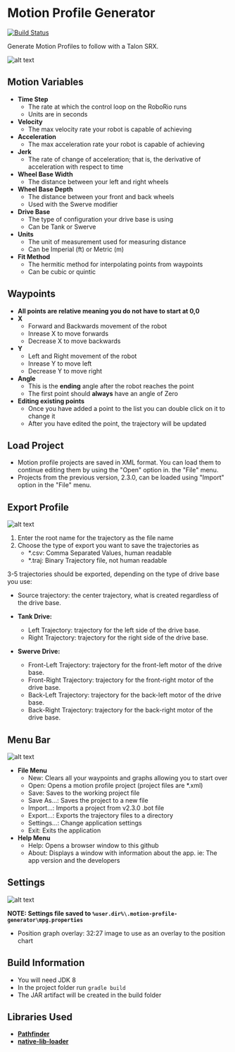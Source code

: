 # Motion Profile Generator

[![Build Status](https://dev.azure.com/Mammen-Robotics/Motion%20Profile%20Generator/_apis/build/status/vannaka.Motion_Profile_Generator)](https://dev.azure.com/Mammen-Robotics/Motion%20Profile%20Generator/_build/latest?definitionId=10)

Generate Motion Profiles to follow with a Talon SRX.
 
![alt text][logo]

[logo]: https://github.com/vannaka/Motion_Profile_Generator/blob/develop/images/MotionWindow.JPG

## Motion Variables
- **Time Step**
	- The rate at which the control loop on the RoboRio runs
	- Units are in seconds
- **Velocity**
	- The max velocity rate your robot is capable of achieving
- **Acceleration**
	- The max acceleration rate your robot is capable of achieving
- **Jerk**
	- The rate of change of acceleration; that is, the derivative of acceleration with respect to time
- **Wheel Base Width**
	- The distance between your left and right wheels
- **Wheel Base Depth**
	- The distance between your front and back wheels
	- Used with the Swerve modifier
- **Drive Base**
    - The type of configuration your drive base is using
    - Can be Tank or Swerve
- **Units**
    - The unit of measurement used for measuring distance
    - Can be Imperial (ft) or Metric (m)
- **Fit Method**
    - The hermitic method for interpolating points from waypoints
    - Can be cubic or quintic	

## Waypoints
- **All points are relative meaning you do not have to start at 0,0**
- **X**
	- Forward and Backwards movement of the robot
	- Inrease X to move forwards
	- Decrease X to move backwards
- **Y**
	- Left and Right movement of the robot
	- Inrease Y to move left
	- Decrease Y to move right
- **Angle**
	- This is the **ending** angle after the robot reaches the point
	- The first point should **always** have an angle of Zero
- **Editing existing points**
	- Once you have added a point to the list you can double click on it to change it
	- After you have edited the point, the trajectory will be updated

## Load Project
- Motion profile projects are saved in XML format. 
You can load them to continue editing them by using the "Open" option in.
the "File" menu.
- Projects from the previous version, 2.3.0, can be loaded using "Import" option in the "File" menu.
	
## Export Profile
 
![alt text][logo1]

[logo1]: https://github.com/vannaka/Motion_Profile_Generator/blob/master/images/exportprofile.JPG

1. Enter the root name for the trajectory as the file name
2. Choose the type of export you want to save the trajectories as
   - *.csv: Comma Separated Values, human readable
   - *.traj: Binary Trajectory file, not human readable

3-5 trajectories should be exported, depending on the type of drive base you use:
- Source trajectory: the center trajectory, what is created regardless of the drive base.
- **Tank Drive:**
  - Left Trajectory: trajectory for the left side of the drive base.
  - Right Trajectory: trajectory for the right side of the drive base.
  
- **Swerve Drive:**
  - Front-Left Trajectory: trajectory for the front-left motor of the drive base.
  - Front-Right Trajectory: trajectory for the front-right motor of the drive base.
  - Back-Left Trajectory: trajectory for the back-left motor of the drive base.
  - Back-Right Trajectory: trajectory for the back-right motor of the drive base.

## Menu Bar

![alt text][logo2]

[logo2]: https://github.com/vannaka/Motion_Profile_Generator/blob/master/images/menubar.JPG

- **File Menu**
	- New: Clears all your waypoints and graphs allowing you to start over
	- Open: Opens a motion profile project (project files are *.xml)
	- Save: Saves to the working project file
	- Save As...: Saves the project to a new file
	- Import...: Imports a project from v2.3.0 .bot file
	- Export...: Exports the trajectory files to a directory
	- Settings...: Change application settings
	- Exit: Exits the application
- **Help Menu**
	- Help: Opens a browser window to this github
	- About: Displays a window with information about the app. ie: The app version and the developers
	
## Settings
    
![alt text][logo3]

[logo3]: https://github.com/vannaka/Motion_Profile_Generator/blob/master/images/settings.JPG
**NOTE: Settings file saved to `%user.dir%\.motion-profile-generator\mpg.properties`**
- Position graph overlay: 32:27 image to use as an overlay to the position chart

## Build Information
- You will need JDK 8
- In the project folder run `gradle build`
- The JAR artifact will be created in the build folder
		
## Libraries Used

- **[Pathfinder](https://github.com/JacisNonsense/Pathfinder)** 
- **[native-lib-loader](https://github.com/scijava/native-lib-loader)** 
